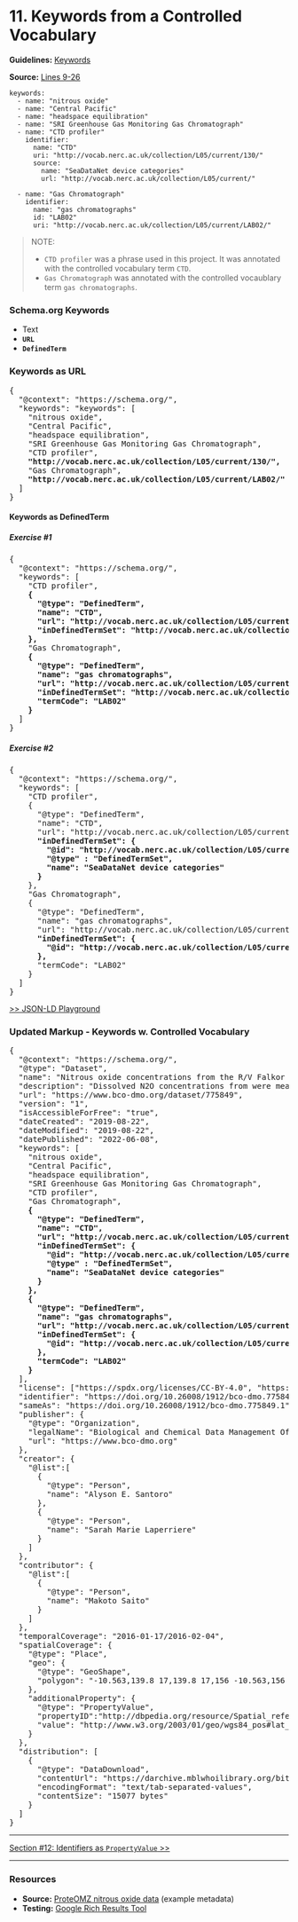 # 11. Keywords from a Controlled Vocabulary

**Guidelines:** 
[Keywords](/guides/Dataset.md#keywords)

**Source:**
[Lines 9-26](/tutorials/esip-summer-mtg-2022/examples/dataset-01.txt#L9-L26)

```
keywords:
  - name: "nitrous oxide"
  - name: "Central Pacific"
  - name: "headspace equilibration"
  - name: "SRI Greenhouse Gas Monitoring Gas Chromatograph"
  - name: "CTD profiler"
    identifier:
      name: "CTD"
      uri: "http://vocab.nerc.ac.uk/collection/L05/current/130/"
      source:
        name: "SeaDataNet device categories"
        url: "http://vocab.nerc.ac.uk/collection/L05/current/"
    
  - name: "Gas Chromatograph"
    identifier:
      name: "gas chromatographs"
      id: "LAB02"
      uri: "http://vocab.nerc.ac.uk/collection/L05/current/LAB02/"
```
> NOTE: 
> * `CTD profiler` was a phrase used in this project. It was annotated with the controlled vocabulary term `CTD`.
> * `Gas Chromatograph` was annotated with the controlled vocaublary term `gas chromatographs`.

### Schema.org Keywords

- Text
- <strong>`URL`
- `DefinedTerm`</strong>

### Keywords as URL

<pre>
{
  "@context": "https://schema.org/",
  "keywords": "keywords": [
    "nitrous oxide", 
    "Central Pacific", 
    "headspace equilibration", 
    "SRI Greenhouse Gas Monitoring Gas Chromatograph", 
    "CTD profiler",
    <strong>"http://vocab.nerc.ac.uk/collection/L05/current/130/",</strong> 
    "Gas Chromatograph",
    <strong>"http://vocab.nerc.ac.uk/collection/L05/current/LAB02/"</strong>
  ]
}
</pre>

#### Keywords as DefinedTerm

##### Exercise #1

<pre>
{
  "@context": "https://schema.org/",
  "keywords": [
    "CTD profiler",
    <strong>{
      "@type": "DefinedTerm",
      "name": "CTD",
      "url": "http://vocab.nerc.ac.uk/collection/L05/current/130/",
      "inDefinedTermSet": "http://vocab.nerc.ac.uk/collection/L05/current/"
    },</strong>
    "Gas Chromatograph",
    <strong>{
      "@type": "DefinedTerm",
      "name": "gas chromatographs",
      "url": "http://vocab.nerc.ac.uk/collection/L05/current/LAB02/",
      "inDefinedTermSet": "http://vocab.nerc.ac.uk/collection/L05/current/",
      "termCode": "LAB02"
    }</strong>
  ]
}
</pre>

##### Exercise #2

<pre>
{
  "@context": "https://schema.org/",
  "keywords": [
    "CTD profiler",
    {
      "@type": "DefinedTerm",
      "name": "CTD",
      "url": "http://vocab.nerc.ac.uk/collection/L05/current/130/",
      <strong>"inDefinedTermSet": {
        "@id": "http://vocab.nerc.ac.uk/collection/L05/current/",
        "@type" : "DefinedTermSet",
        "name": "SeaDataNet device categories"
      }</strong>
    },
    "Gas Chromatograph",
    {
      "@type": "DefinedTerm",
      "name": "gas chromatographs",
      "url": "http://vocab.nerc.ac.uk/collection/L05/current/LAB02/",
      <strong>"inDefinedTermSet": {
        "@id": "http://vocab.nerc.ac.uk/collection/L05/current/"
      },</strong>
      "termCode": "LAB02"
    }
  ]
}
</pre>

[>> JSON-LD Playground](https://json-ld.org/playground/#startTab=tab-normalized&json-ld=%7B%22%40context%22%3A%22https%3A%2F%2Fschema.org%2F%22%2C%22keywords%22%3A%5B%22CTD%20profiler%22%2C%7B%22%40type%22%3A%22DefinedTerm%22%2C%22name%22%3A%22CTD%22%2C%22url%22%3A%22http%3A%2F%2Fvocab.nerc.ac.uk%2Fcollection%2FL05%2Fcurrent%2F130%2F%22%2C%22inDefinedTermSet%22%3A%7B%22%40id%22%3A%22http%3A%2F%2Fvocab.nerc.ac.uk%2Fcollection%2FL05%2Fcurrent%2F%22%2C%22%40type%22%3A%22DefinedTermSet%22%2C%22name%22%3A%22SeaDataNet%20device%20categories%22%7D%7D%2C%22Gas%20Chromatograph%22%2C%7B%22%40type%22%3A%22DefinedTerm%22%2C%22name%22%3A%22gas%20chromatographs%22%2C%22url%22%3A%22http%3A%2F%2Fvocab.nerc.ac.uk%2Fcollection%2FL05%2Fcurrent%2FLAB02%2F%22%2C%22termCode%22%3A%22LAB02%22%2C%22inDefinedTermSet%22%3A%7B%22%40id%22%3A%22http%3A%2F%2Fvocab.nerc.ac.uk%2Fcollection%2FL05%2Fcurrent%2F%22%7D%7D%5D%7D&frame=%7B%7D&context=%7B%7D)

### Updated Markup - Keywords w. Controlled Vocabulary

<pre>
{
  "@context": "https://schema.org/",
  "@type": "Dataset",
  "name": "Nitrous oxide concentrations from the R/V Falkor expedition FK160115 in the Central Pacific from January to February 2016",
  "description": "Dissolved N2O concentrations from were measured in discrete samples on a research expedition to the Equatorial Pacific. Water samples were collected using a 24 bottle Niskin rosette equipped with a CTD. N₂O concentrations were measured using a headspace equilibration method and analyzed on a SRI Greenhouse Gas Monitoring Gas Chromatograph.",
  "url": "https://www.bco-dmo.org/dataset/775849",
  "version": "1",
  "isAccessibleForFree": "true",
  "dateCreated": "2019-08-22",
  "dateModified": "2019-08-22",
  "datePublished": "2022-06-08",
  "keywords": [
    "nitrous oxide", 
    "Central Pacific", 
    "headspace equilibration", 
    "SRI Greenhouse Gas Monitoring Gas Chromatograph",
    "CTD profiler",
    "Gas Chromatograph",
    <strong>{
      "@type": "DefinedTerm",
      "name": "CTD",
      "url": "http://vocab.nerc.ac.uk/collection/L05/current/130/",
      "inDefinedTermSet": {
        "@id": "http://vocab.nerc.ac.uk/collection/L05/current/",
        "@type" : "DefinedTermSet",
        "name": "SeaDataNet device categories"
      }
    },
    {
      "@type": "DefinedTerm",
      "name": "gas chromatographs",
      "url": "http://vocab.nerc.ac.uk/collection/L05/current/LAB02/",
      "inDefinedTermSet": {
        "@id": "http://vocab.nerc.ac.uk/collection/L05/current/"
      },
      "termCode": "LAB02"
    }</strong>
  ],
  "license": ["https://spdx.org/licenses/CC-BY-4.0", "https://creativecommons.org/licenses/by/4.0/"],
  "identifier": "https://doi.org/10.26008/1912/bco-dmo.775849.1",
  "sameAs": "https://doi.org/10.26008/1912/bco-dmo.775849.1",
  "publisher": {
    "@type": "Organization",
    "legalName": "Biological and Chemical Data Management Office",
    "url": "https://www.bco-dmo.org"
  },
  "creator": {
    "@list":[
      {
        "@type": "Person",
        "name": "Alyson E. Santoro"
      },
      {
        "@type": "Person",
        "name": "Sarah Marie Laperriere"
      }
    ]
  },
  "contributor": {
    "@list":[
      {
        "@type": "Person",
        "name": "Makoto Saito"
      }
    ]
  },
  "temporalCoverage": "2016-01-17/2016-02-04",
  "spatialCoverage": {
    "@type": "Place",
    "geo": {
      "@type": "GeoShape",
      "polygon": "-10.563,139.8 17,139.8 17,156 -10.563,156 -10.563,139.8"
    },
    "additionalProperty": {
      "@type": "PropertyValue",
      "propertyID":"http://dbpedia.org/resource/Spatial_reference_system",
      "value": "http://www.w3.org/2003/01/geo/wgs84_pos#lat_long"
    }
  },
  "distribution": [
    {
      "@type": "DataDownload",
      "contentUrl": "https://darchive.mblwhoilibrary.org/bitstream/1912/28977/1/dataset-775849_proteomz-nitrous-oxide-data__v1.tsv",
      "encodingFormat": "text/tab-separated-values",
      "contentSize": "15077 bytes"
    }
  ]
}
</pre>
<hr/>

[Section #12: Identifiers as `PropertyValue` >>](12_identifiers-propertyvalue.md)

<hr/>

### Resources
- **Source:** [ProteOMZ nitrous oxide data](/tutorials/esip-summer-mtg-2022/examples/dataset-01.txt) (example metadata)
- **Testing:** [Google Rich Results Tool](https://search.google.com/test/rich-results)
